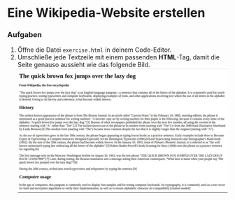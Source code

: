 # Eine Wikipedia-Website erstellen

### Aufgaben
1. Öffne die Datei `exercise.html` in deinem Code-Editor.
2. Umschließe jede Textzeile mit einem passenden **HTML**-Tag, damit die Seite genauso aussieht wie das folgende Bild.
![Example-Image](./exercise.jpg)
